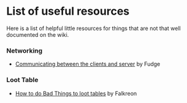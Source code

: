 # List of useful resources

Here is a list of helpful little resources for things that are not that
well documented on the wiki.

### Networking

- [Communicating between the clients and
  server](https://gist.github.com/natanfudge/8247d343bff5277e7985b59a07f0aa0e)
  by Fudge

### Loot Table

- [How to do Bad Things to loot
  tables](https://gist.github.com/falkreon/0c5832de1938f885b43da233608ec716)
  by Falkreon

